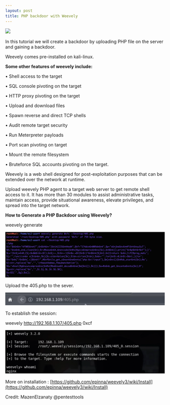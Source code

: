 ```yaml
---
layout: post
title: PHP backdoor with Weevely
---
```

![](/images/2020-1-28-weevely/wee.png)


In this tutorial we will create a backdoor by uploading PHP file on the server and gaining a backdoor.

Weevely comes pre-installed on kali-linux.

**Some other features of weevely include:**

•	Shell access to the target


•	SQL console pivoting on the target


•	HTTP proxy pivoting on the target


•	Upload and download files


•	Spawn reverse and direct TCP shells


•	Audit remote target security


•	Run Meterpreter payloads


•	Port scan pivoting on target


•	Mount the remote filesystem


•	Bruteforce SQL accounts pivoting on the target.



Weevely is a web shell designed for post-exploitation purposes that can be extended over the network at runtime.

Upload weevely PHP agent to a target web server to get remote shell access to it. It has more than 30 modules to assist administrative tasks, maintain access, provide situational awareness, elevate privileges, and spread into the target network.


**How to Generate a PHP Backdoor using Weevely?**
 
weevely generate <password> <path>

![](/images/2020-1-28-weevely/1.png)

Upload the 405.php to the sever. 


![](/images/2020-1-28-weevely/2.png)


To establish the session: 

weevely http://192.168.1.107/405.php 0xcf

![](/images/2020-1-28-weevely/3.png)


More on installation : [https://github.com/epinna/weevely3/wiki/Install](https://github.com/epinna/weevely3/wiki/Install)

Credit: MazenElzanaty @pentesttools
